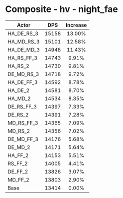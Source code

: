 # Composite - hv - night_fae
| Actor | DPS | Increase |
|---|:---:|:---:|
|HA_DE_RS_3|15158|13.00%|
|HA_MD_RS_3|15101|12.58%|
|HA_DE_MD_3|14948|11.43%|
|HA_RS_FF_3|14743|9.91%|
|HA_RS_2|14730|9.81%|
|DE_MD_RS_3|14718|9.72%|
|HA_DE_FF_3|14592|8.78%|
|HA_DE_2|14581|8.70%|
|HA_MD_2|14534|8.35%|
|DE_RS_FF_3|14397|7.33%|
|DE_RS_2|14391|7.28%|
|MD_RS_FF_3|14365|7.09%|
|MD_RS_2|14356|7.02%|
|DE_MD_FF_3|14176|5.68%|
|DE_MD_2|14171|5.64%|
|HA_FF_2|14153|5.51%|
|RS_FF_2|14005|4.41%|
|DE_FF_2|13826|3.07%|
|MD_FF_2|13803|2.90%|
|Base|13414|0.00%|

